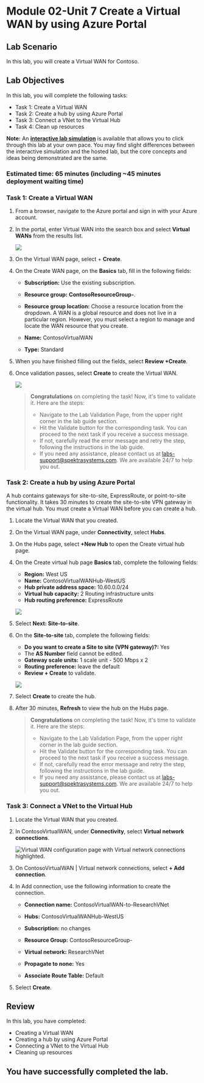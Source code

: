 # Module 02-Unit 7 Create a Virtual WAN by using Azure Portal

## Lab Scenario

In this lab, you will create a Virtual WAN for Contoso.

## Lab Objectives

In this lab, you will complete the following tasks:

+ Task 1: Create a Virtual WAN
+ Task 2: Create a hub by using Azure Portal
+ Task 3: Connect a VNet to the Virtual Hub
+ Task 4: Clean up resources

**Note:** An **[interactive lab simulation](https://mslabs.cloudguides.com/guides/AZ-700%20Lab%20Simulation%20-%20Create%20a%20virtual%20WAN%20using%20the%20Azure%20portal)** is available that allows you to click through this lab at your own pace. You may find slight differences between the interactive simulation and the hosted lab, but the core concepts and ideas being demonstrated are the same.

### Estimated time: 65 minutes (including ~45 minutes deployment waiting time)

### Task 1: Create a Virtual WAN

1. From a browser, navigate to the Azure portal and sign in with your Azure account.

1. In the portal, enter Virtual WAN into the search box and select **Virtual WANs** from the results list.

   ![](../media/lab2-unit7-image1.png)

1. On the Virtual WAN page, select + **Create**. 

1. On the Create WAN page, on the **Basics** tab, fill in the following fields:

   - **Subscription:** Use the existing subscription.

   - **Resource group:** **ContosoResourceGroup-<inject key="DeploymentID" enableCopy="false"/>**.

   - **Resource group location:** Choose a resource location from the dropdown. A WAN is a global resource and does not live in a particular region. However, you must select a region to manage and locate the WAN resource that you create.

   - **Name:** ContosoVirtualWAN

   - **Type:** Standard

1. When you have finished filling out the fields, select **Review +Create**.

1. Once validation passes, select **Create** to create the Virtual WAN.

   ![](../media/lab2-unit7-image2.png)

   > **Congratulations** on completing the task! Now, it's time to validate it. Here are the steps:
   > - Navigate to the Lab Validation Page, from the upper right corner in the lab guide section.
   > - Hit the Validate button for the corresponding task. You can proceed to the next task if you receive a success message.
   > - If not, carefully read the error message and retry the step, following the instructions in the lab guide.
   > - If you need any assistance, please contact us at labs-support@spektrasystems.com. We are available 24/7 to help you out.

### Task 2: Create a hub by using Azure Portal

A hub contains gateways for site-to-site, ExpressRoute, or point-to-site functionality. It takes 30 minutes to create the site-to-site VPN gateway in the virtual hub. You must create a Virtual WAN before you can create a hub.

1. Locate the Virtual WAN that you created. 
1. On the Virtual WAN page, under **Connectivity**, select **Hubs**.
1. On the Hubs page, select **+New Hub** to open the Create virtual hub page.
  
1. On the Create virtual hub page **Basics** tab, complete the following fields:
   - **Region:** West US
   - **Name:** ContosoVirtualWANHub-WestUS
   - **Hub private address space:** 10.60.0.0/24
   - **Virtual hub capacity:** 2 Routing infrastructure units
   - **Hub routing preference:** ExpressRoute

   ![](../media/lab2-unit7-image3.png)

1. Select **Next: Site-to-site**.
1. On the **Site-to-site** tab, complete the following fields:
   - **Do you want to create a Site to site (VPN gateway)?:** Yes
   - The **AS Number** field cannot be edited.
   - **Gateway scale units:** 1 scale unit - 500 Mbps x 2
   - **Routing preference:** leave the default 
   - **Review + Create** to validate.

   ![](../media/lab2-unit7-image(4).png)

1. Select **Create** to create the hub. 
1. After 30 minutes, **Refresh** to view the hub on the Hubs page. 

   > **Congratulations** on completing the task! Now, it's time to validate it. Here are the steps:
   > - Navigate to the Lab Validation Page, from the upper right corner in the lab guide section.
   > - Hit the Validate button for the corresponding task. You can proceed to the next task if you receive a success message.
   > - If not, carefully read the error message and retry the step, following the instructions in the lab guide.
   > - If you need any assistance, please contact us at labs-support@spektrasystems.com. We are available 24/7 to help you out.

### Task 3: Connect a VNet to the Virtual Hub

1. Locate the Virtual WAN that you created. 

1. In ContosoVirtualWAN, under **Connectivity**, select **Virtual network connections**.

   ![Virtual WAN configuration page with Virtual network connections highlighted.](../media/connect-vnet-to-virtual-hub1.png)

1. On ContosoVirtualWAN | Virtual network connections, select **+ Add connection**.

1. In Add connection, use the following information to create the connection.

   - **Connection name:** ContosoVirtualWAN-to-ResearchVNet

   - **Hubs:** ContosoVirtualWANHub-WestUS

   - **Subscription:** no changes

   - **Resource Group:** ContosoResourceGroup-<inject key="DeploymentID" enableCopy="false"/>

   - **Virtual network:** ResearchVNet

   - **Propagate to none:** Yes

   - **Associate Route Table:** Default

1. Select **Create**.

## Review

In this lab, you have completed:

+ Creating a Virtual WAN
+ Creating a hub by using Azure Portal
+ Connecting a VNet to the Virtual Hub
+ Cleaning up resources

## You have successfully completed the lab.
